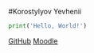 #Korostylyov Yevhenii
```python
print('Hello, World!')
```
[GitHub](https://github.com/mcxemic)
[Moodle](https:moodle.asu.kpi.ua)
